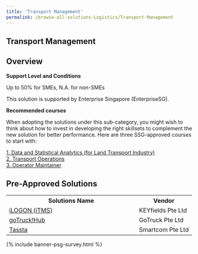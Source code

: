 ```yaml
---
title: 'Transport Management'
permalink: /browse-all-solutions-Logistics/Transport-Management
---
```


## Transport Management
## Overview

**Support Level and Conditions**

Up to 50% for SMEs, N.A. for non-SMEs

This solution is supported by Enterprise Singapore (EnterpriseSG).

**Recommended courses**

When adopting the solutions under this sub-category, you might wish to think about how to invest in developing the right skillsets to complement the new solution for better performance. Here are three SSG-approved courses to start with:

<a href='https://sfec.enterprisejobskills.gov.sg/Course_Internet/CourseDetail.aspx?CoursesReferenceNumber=TGS-2020512818'  target='_blank' rel='noopener'>1. Data and Statistical Analytics (for Land Transport Industry)</a><br>
<a href='https://sfec.enterprisejobskills.gov.sg/Course_Internet/CourseDetail.aspx?CoursesReferenceNumber=TGS-2019504063'  target='_blank' rel='noopener'>2. Transport Operations</a><br>
<a href='https://sfec.enterprisejobskills.gov.sg/Course_Internet/CourseDetail.aspx?CoursesReferenceNumber=TGS-2021009560'  target='_blank' rel='noopener'>3. Operator Maintainer</a><br>

## Pre-Approved Solutions

<table>
<tr>
<th style='width: auto;'><b>Solutions Name</b></th>
<th style='width: 30%;'><b>Vendor</b></th>
</tr>
<tr>
<td><a href='/productivity-solutions-grant/solutionrepo/solution329' target='_blank'>iLOGON (iTMS)</a><br></td>
<td>KEYfields Pte Ltd</td>
</tr>
<tr>
<td><a href='/productivity-solutions-grant/solutionrepo/solution1029' target='_blank'>goTruck!Hub</a><br></td>
<td>GoTruck Pte Ltd</td>
</tr>
<tr>
<td><a href='/productivity-solutions-grant/solutionrepo/solution1425' target='_blank'>Tassta</a><br></td>
<td>Smartcom Pte Ltd</td>
</tr>
</table>

{% include banner-psg-survey.html %}
